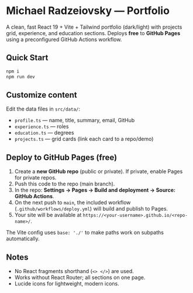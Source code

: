 # Michael Radzeiovsky — Portfolio

A clean, fast React 19 + Vite + Tailwind portfolio (dark/light) with projects grid,
experience, and education sections. Deploys **free** to **GitHub Pages** using a
preconfigured GitHub Actions workflow.

## Quick Start

```bash
npm i
npm run dev
```

## Customize content

Edit the data files in `src/data/`:

- `profile.ts` — name, title, summary, email, GitHub
- `experience.ts` — roles
- `education.ts` — degrees
- `projects.ts` — grid cards (link each card to a repo/demo)

## Deploy to GitHub Pages (free)

1. Create a **new GitHub repo** (public or private). If private, enable Pages for private repos.
2. Push this code to the repo (main branch).
3. In the repo: **Settings → Pages → Build and deployment → Source: GitHub Actions**.
4. On the next push to `main`, the included workflow (`.github/workflows/deploy.yml`) will build and publish to Pages.
5. Your site will be available at `https://<your-username>.github.io/<repo-name>/`.

The Vite config uses `base: './'` to make paths work on subpaths automatically.

## Notes

- No React fragments shorthand (`<> </>`) are used.
- Works without React Router; all sections on one page.
- Lucide icons for lightweight, modern icons.
